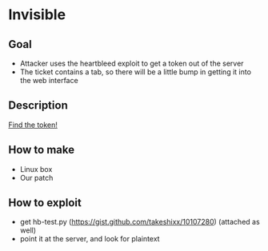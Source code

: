 Invisible
=========

Goal
----
* Attacker uses the heartbleed exploit to get a token out of the server
* The ticket contains a tab, so there will be a little bump in getting it into the web interface

Description
-----------
[Find the token!](https://10.75.2.2/)

How to make
-----------
* Linux box
* Our patch

How to exploit
---------------
* get hb-test.py (https://gist.github.com/takeshixx/10107280) (attached as well)
* point it at the server, and look for plaintext
